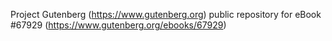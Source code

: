 Project Gutenberg (https://www.gutenberg.org) public repository for
eBook #67929 (https://www.gutenberg.org/ebooks/67929)

